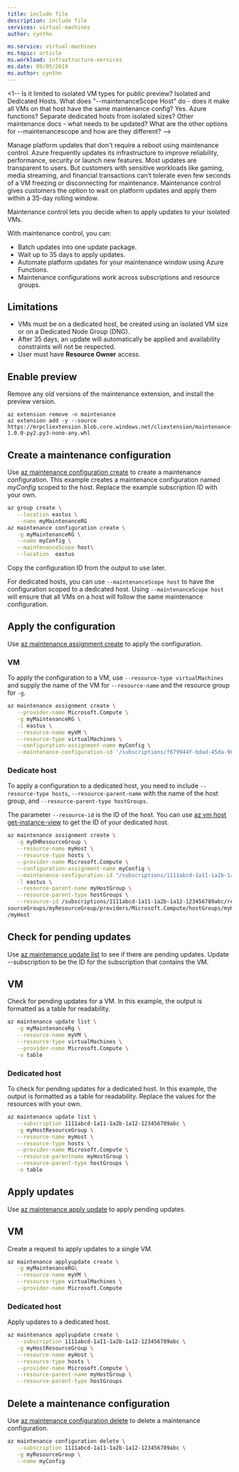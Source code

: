 ```yaml
---
title: include file
description: include file
services: virtual-machines
author: cynthn

ms.service: virtual-machines
ms.topic: article
ms.workload: infrastructure-services
ms.date: 09/05/2019
ms.author: cynthn
---
```


<1-- Is it limited to isolated VM types for public preview? Isolated and Dedicated Hosts. What does "--maintenanceScope Host" do - does it make all VMs on that host have the same maintenance config? Yes. Azure functions? Separate dedicated hosts from isolated sizes? Other maintenance docs - what needs to be updated? What are the other options for --maintenancescope and how are they different? -->


Manage platform updates that don't require a reboot using maintenance control. Azure frequently updates its infrastructure to improve reliability, performance, security or launch new features. Most updates are transparent to users. But customers with sensitive workloads like gaming, media streaming, and financial transactions can’t tolerate even few seconds of a VM freezing or disconnecting for maintenance. Maintenance control gives customers the option to wait on platform updates and apply them within a 35-day rolling window.  

Maintenance control lets you decide when to apply updates to your isolated VMs.

With maintenance control, you can:
- Batch updates into one update package.
- Wait up to 35 days to apply updates. 
- Automate platform updates for your maintenance window using Azure Functions.
- Maintenance configurations work across subscriptions and resource groups. 

## Limitations

- VMs must be on a dedicated host, be created using an isolated VM size or on a Dedicated Node Group (DNG).
- After 35 days, an update will automatically be applied and availability constraints will not be respected.
- User must have **Resource Owner** access.


## Enable preview

Remove any old versions of the maintenance extension, and install the preview version. 

```azurecli-interactive
az extension remove -n maintenance 
az extension add -y --source https://mrpcliextension.blob.core.windows.net/cliextension/maintenance-1.0.0-py2.py3-none-any.whl
```


## Create a maintenance configuration

Use [az maintenance configuration create]() to create a maintenance configuration. This example creates a maintenance configuration named *myConfig* scoped to the host. Replace the example subscription ID with your own. 

```bash
az group create \
   --location eastus \
   --name myMaintenanceRG
az maintenance configuration create \
   -g myMaintenanceRG \
   --name myConfig \
   --maintenanceScope host\
   --location  eastus
```

Copy the configuration ID from the output to use later.

For dedicated hosts, you can use `--maintenanceScope host` to have the configuration scoped to a dedicated host. Using `--maintenanceScope host` will ensure that all VMs on a host will follow the same maintenance configuration.

## Apply the configuration

Use [az maintenance assignment create]() to apply the configuration.

### VM

To apply the configuration to a VM, use `--resource-type virtualMachines` and supply the name of the VM for `--resource-name` and the resource group for `-g`.

```bash
az maintenance assignment create \
   --provider-name Microsoft.Compute \
   -g myMaintenanceRG \
   -l eastus \
   --resource-name myVM \
   --resource-type virtualMachines \
   --configuration-assignment-name myConfig \
   --maintenance-configuration-id '/subscriptions/f679944f-bdad-45da-98fb-6097116fd136/resourcegroups/myMaintenanceRG/providers/Microsoft.Maintenance/maintenanceConfigurations/myConfig'
```

### Dedicate host

To apply a configuration to a dedicated host, you need to include `--resource-type hosts`, `--resource-parent-name` with the name of the host group, and `--resource-parent-type hostGroups`. 

The parameter `--resource-id` is the ID of the host. You can use [az vm host get-instance-view](/cli/azure/vm/host#az-vm-host-get-instance-view) to get the ID of your dedicated host.

```bash
az maintenance assignment create \
   -g myDHResourceGroup \
   --resource-name myHost \
   --resource-type hosts \
   --provider-name Microsoft.Compute \
   --configuration-assignment-name myConfig \
   --maintenance-configuration-id "/subscriptions/1111abcd-1a11-1a2b-1a12-123456789abc/resourcegroups/myDhResourceGroup/providers/Microsoft.Maintenance/maintenanceConfigurations/myConfig" \
   -l eastus \
   --resource-parent-name myHostGroup \
   --resource-parent-type hostGroups \
   --resource-id /subscriptions/1111abcd-1a11-1a2b-1a12-123456789abc/re
sourceGroups/myResourceGroup/providers/Microsoft.Compute/hostGroups/myHostGroup/hosts
/myHost
```

## Check for pending updates

Use [az maintenance update list]() to see if there are pending updates. Update --subscription to be the ID for the subscription that contains the VM.

## VM

Check for pending updates for a VM. In this example, the output is formatted as a table for readability.

```bash
az maintenance update list \
   -g myMaintenanceRg \
   --resource-name myVM \
   --resource-type virtualMachines \
   --provider-name Microsoft.Compute \
   -o table
```

### Dedicated host

To check for pending updates for a dedicated host. In this example, the output is formatted as a table for readability. Replace the values for the resources with your own.

```bash
az maintenance update list \
   --subscription 1111abcd-1a11-1a2b-1a12-123456789abc \
   -g myHostResourceGroup \
   --resource-name myHost \
   --resource-type hosts \
   --provider-name Microsoft.Compute \
   --resource-parentname myHostGroup \
   --resource-parent-type hostGroups \
   -o table
```

## Apply updates

Use [az maintenance apply update]() to apply pending updates.

## VM

Create a request to apply updates to a single VM.

```bash
az maintenance applyupdate create \
   -g myMaintenanceRG\
   --resource-name myVM \
   --resource-type virtualMachines \
   --provider-name Microsoft.Compute
```

### Dedicated host

Apply updates to a dedicated host.

```bash
az maintenance applyupdate create \
   --subscription 1111abcd-1a11-1a2b-1a12-123456789abc \
   -g myHostResourceGroup \
   --resource-name myHost \
   --resource-type hosts \
   --provider-name Microsoft.Compute \
   --resource-parent-name myHostGroup \
   --resource-parent-type hostGroups
```

## Delete a maintenance configuration

Use [az maintenance configuration delete]() to delete a maintenance configuration.

```bash
az maintenance configuration delete \
   --subscription 1111abcd-1a11-1a2b-1a12-123456789abc \
   -g myResourceGroup \
   --name myConfig
```

